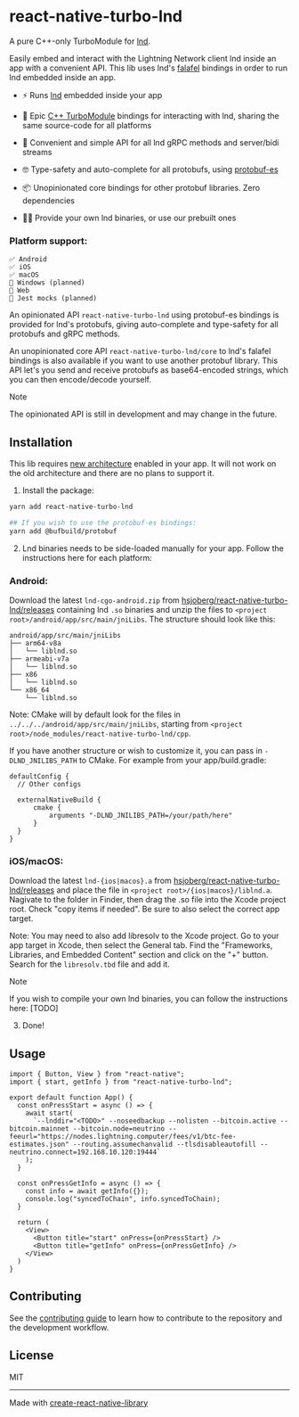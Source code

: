 # react-native-turbo-lnd

A pure C++-only TurboModule for [lnd](https://github.com/lightningnetwork/lnd).

Easily embed and interact with the Lightning Network client lnd inside an
app with a convenient API. This lib uses lnd's
[falafel](https://github.com/lightninglabs/falafel) bindings in order to run
lnd embedded inside an app.

* ⚡️ Runs [lnd](https://github.com/lightningnetwork/lnd) embedded inside your
app

* 🕺 Epic [C++ TurboModule](https://github.com/reactwg/react-native-new-architecture/blob/main/docs/turbo-modules-xplat.md)
bindings for interacting with lnd, sharing the same source-code for all
platforms

* 🤯 Convenient and simple API for all lnd gRPC methods and server/bidi streams

* 🤓 Type-safety and auto-complete for all protobufs, using
[protobuf-es](https://github.com/bufbuild/protobuf-es)

* 📦 Unopinionated core bindings for other protobuf libraries. Zero dependencies

* 👷‍♂️ Provide your own lnd binaries, or use our prebuilt ones

### Platform support:

```
✅ Android
✅ iOS
✅ macOS
🚫 Windows (planned)
🚫 Web
🚫 Jest mocks (planned)
```

An opinionated API `react-native-turbo-lnd` using protobuf-es bindings is
provided for lnd's protobufs, giving auto-complete and type-safety for all
protobufs and gRPC methods.

An unopinionated core API `react-native-turbo-lnd/core` to lnd's falafel
bindings is also available if you want to use another protobuf library.
This API let's you send and receive protobufs as base64-encoded strings,
which you can then encode/decode yourself.


> [!NOTE]
> The opinionated API is still in development and may change in the future.

## Installation

This lib requires
[new architecture](https://reactnative.dev/docs/the-new-architecture/landing-page)
enabled in your app. It will not work on the old architecture and there are no
plans to support it.

1. Install the package:

```sh
yarn add react-native-turbo-lnd

## If you wish to use the protobuf-es bindings:
yarn add @bufbuild/protobuf
```

2. Lnd binaries needs to be side-loaded manually for your app.
Follow the instructions here for each platform:

### Android:
Download the latest `lnd-cgo-android.zip` from [hsjoberg/react-native-turbo-lnd/releases](https://github.com/hsjoberg/react-native-turbo-lnd/releases)
containing lnd `.so` binaries and unzip the files to
`<project root>/android/app/src/main/jniLibs`.
The structure should look like this:
```
android/app/src/main/jniLibs
├── arm64-v8a
│   └── liblnd.so
├── armeabi-v7a
│   └── liblnd.so
├── x86
│   └── liblnd.so
└── x86_64
    └── liblnd.so
```

Note: CMake will by default look for the files in
`../../../android/app/src/main/jniLibs`, starting from
`<project root>/node_modules/react-native-turbo-lnd/cpp`.

If you have another structure or wish to customize it, you can pass in
`-DLND_JNILIBS_PATH` to CMake. For example from your app/build.gradle:
```
defaultConfig {
  // Other configs

  externalNativeBuild {
      cmake {
          arguments "-DLND_JNILIBS_PATH=/your/path/here"
      }
  }
}
```

### iOS/macOS:
Download the latest `lnd-{ios|macos}.a` from
[hsjoberg/react-native-turbo-lnd/releases](https://github.com/hsjoberg/react-native-turbo-lnd/releases)
and place the file in `<project root>/{ios|macos}/liblnd.a`. Nagivate to the folder in
Finder, then drag the .so file into the Xcode project root. Check "copy items if
needed". Be sure to also select the correct app target.

Note: You may need to also add libresolv to the Xcode project. Go to your app
target in Xcode, then select the General tab. Find the "Frameworks, Libraries,
and Embedded Content" section and click on the "+" button. Search for the
`libresolv.tbd` file and add it.

> [!NOTE]
> If you wish to compile your own lnd binaries, you can follow the instructions
> here: [TODO]

3. Done!

## Usage

```TSX
import { Button, View } from "react-native";
import { start, getInfo } from "react-native-turbo-lnd";

export default function App() {
  const onPressStart = async () => {
    await start(
      `--lnddir="<TODO>" --noseedbackup --nolisten --bitcoin.active --bitcoin.mainnet --bitcoin.node=neutrino --feeurl="https://nodes.lightning.computer/fees/v1/btc-fee-estimates.json" --routing.assumechanvalid --tlsdisableautofill --neutrino.connect=192.168.10.120:19444`
    );
  }

  const onPressGetInfo = async () => {
    const info = await getInfo({});
    console.log("syncedToChain", info.syncedToChain);
  }

  return (
    <View>
      <Button title="start" onPress={onPressStart} />
      <Button title="getInfo" onPress={onPressGetInfo} />
    </View>
  )
}

```

## Contributing

See the [contributing guide](CONTRIBUTING.md) to learn how to contribute to the repository and the development workflow.

## License

MIT

---

Made with [create-react-native-library](https://github.com/callstack/react-native-builder-bob)
